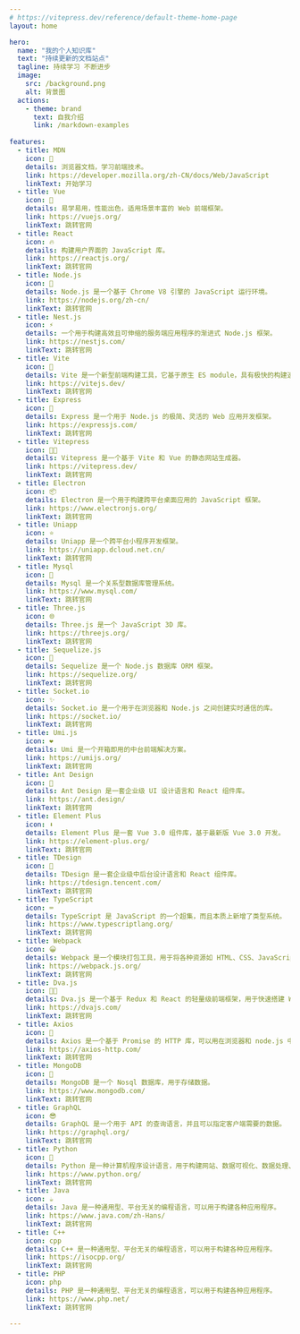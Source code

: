 ```yaml
---
# https://vitepress.dev/reference/default-theme-home-page
layout: home

hero:
  name: "我的个人知识库"
  text: "持续更新的文档站点"
  tagline: 持续学习 不断进步
  image:
    src: /background.png
    alt: 背景图
  actions:
    - theme: brand
      text: 自我介绍
      link: /markdown-examples
      
features:
  - title: MDN
    icon: 🤖
    details: 浏览器文档，学习前端技术。
    link: https://developer.mozilla.org/zh-CN/docs/Web/JavaScript
    linkText: 开始学习
  - title: Vue 
    icon: 🎉
    details: 易学易用，性能出色，适用场景丰富的 Web 前端框架。
    link: https://vuejs.org/
    linkText: 跳转官网
  - title: React 
    icon: 🔥
    details: 构建用户界面的 JavaScript 库。
    link: https://reactjs.org/
    linkText: 跳转官网
  - title: Node.js 
    icon: 👀
    details: Node.js 是一个基于 Chrome V8 引擎的 JavaScript 运行环境。
    link: https://nodejs.org/zh-cn/
    linkText: 跳转官网
  - title: Nest.js 
    icon: ⚡️
    details: 一个用于构建高效且可伸缩的服务端应用程序的渐进式 Node.js 框架。
    link: https://nestjs.com/
    linkText: 跳转官网
  - title: Vite
    icon: 🐶
    details: Vite 是一个新型前端构建工具，它基于原生 ES module，具有极快的构建速度。
    link: https://vitejs.dev/
    linkText: 跳转官网
  - title: Express
    icon: 🧩
    details: Express 是一个用于 Node.js 的极简、灵活的 Web 应用开发框架。
    link: https://expressjs.com/
    linkText: 跳转官网
  - title: Vitepress
    icon: 🧑‍💻
    details: Vitepress 是一个基于 Vite 和 Vue 的静态网站生成器。
    link: https://vitepress.dev/
    linkText: 跳转官网
  - title: Electron
    icon: 📦
    details: Electron 是一个用于构建跨平台桌面应用的 JavaScript 框架。
    link: https://www.electronjs.org/
    linkText: 跳转官网
  - title: Uniapp
    icon: ⭐
    details: Uniapp 是一个跨平台小程序开发框架。
    link: https://uniapp.dcloud.net.cn/
    linkText: 跳转官网
  - title: Mysql
    icon: 🐳
    details: Mysql 是一个关系型数据库管理系统。
    link: https://www.mysql.com/
    linkText: 跳转官网
  - title: Three.js
    icon: 🌐
    details: Three.js 是一个 JavaScript 3D 库。
    link: https://threejs.org/
    linkText: 跳转官网
  - title: Sequelize.js
    icon: 🤺
    details: Sequelize 是一个 Node.js 数据库 ORM 框架。
    link: https://sequelize.org/
    linkText: 跳转官网
  - title: Socket.io
    icon: ✨
    details: Socket.io 是一个用于在浏览器和 Node.js 之间创建实时通信的库。
    link: https://socket.io/
    linkText: 跳转官网
  - title: Umi.js
    icon: ❤️
    details: Umi 是一个开箱即用的中台前端解决方案。
    link: https://umijs.org/
    linkText: 跳转官网
  - title: Ant Design
    icon: 🎨
    details: Ant Design 是一套企业级 UI 设计语言和 React 组件库。
    link: https://ant.design/
    linkText: 跳转官网
  - title: Element Plus
    icon: ⬇️
    details: Element Plus 是一套 Vue 3.0 组件库，基于最新版 Vue 3.0 开发。
    link: https://element-plus.org/
    linkText: 跳转官网
  - title: TDesign
    icon: 🫡
    details: TDesign 是一套企业级中后台设计语言和 React 组件库。
    link: https://tdesign.tencent.com/
    linkText: 跳转官网
  - title: TypeScript
    icon: ⌨️
    details: TypeScript 是 JavaScript 的一个超集，而且本质上新增了类型系统。
    link: https://www.typescriptlang.org/
    linkText: 跳转官网
  - title: Webpack
    icon: 😀
    details: Webpack 是一个模块打包工具，用于将各种资源如 HTML、CSS、JavaScript 等打包为浏览器可识别的模块。
    link: https://webpack.js.org/
    linkText: 跳转官网
  - title: Dva.js
    icon: 😶‍🌫️
    details: Dva.js 是一个基于 Redux 和 React 的轻量级前端框架，用于快速搭建 Web 应用。
    link: https://dvajs.com/
    linkText: 跳转官网
  - title: Axios
    icon: 🥰
    details: Axios 是一个基于 Promise 的 HTTP 库，可以用在浏览器和 node.js 中。
    link: https://axios-http.com/
    linkText: 跳转官网
  - title: MongoDB
    icon: 🤡
    details: MongoDB 是一个 Nosql 数据库，用于存储数据。
    link: https://www.mongodb.com/
    linkText: 跳转官网
  - title: GraphQL
    icon: 😎
    details: GraphQL 是一个用于 API 的查询语言，并且可以指定客户端需要的数据。
    link: https://graphql.org/
    linkText: 跳转官网
  - title: Python
    icon: 🐍
    details: Python 是一种计算机程序设计语言，用于构建网站、数据可视化、数据处理、人工智能等。
    link: https://www.python.org/
    linkText: 跳转官网
  - title: Java
    icon: ☕
    details: Java 是一种通用型、平台无关的编程语言，可以用于构建各种应用程序。
    link: https://www.java.com/zh-Hans/
    linkText: 跳转官网
  - title: C++
    icon: cpp
    details: C++ 是一种通用型、平台无关的编程语言，可以用于构建各种应用程序。
    link: https://isocpp.org/
    linkText: 跳转官网
  - title: PHP
    icon: php
    details: PHP 是一种通用型、平台无关的编程语言，可以用于构建各种应用程序。
    link: https://www.php.net/
    linkText: 跳转官网

---
```


